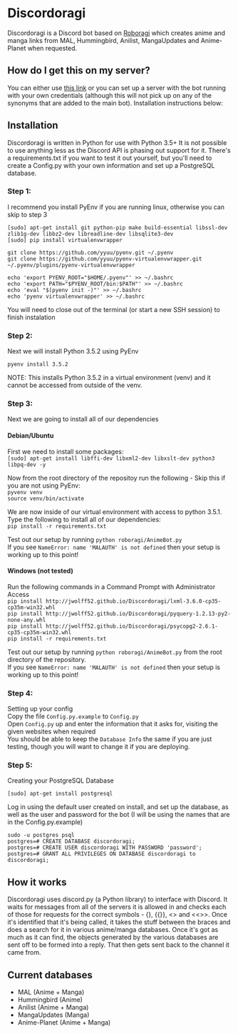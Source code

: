 # Discordoragi
Discordoragi is a Discord bot based on [Roboragi](http://github.com/Nihilate/Roboragi) which creates anime and manga links from MAL, Hummingbird, Anilist, MangaUpdates and Anime-Planet when requested.

## How do I get this on my server?
You can either use [this link](https://discordapp.com/oauth2/authorize?client_id=334909839572598785&scope=bot&permissions=19456) or you can set up a server with the bot running with your own credentials (although this will not pick up on any of the synonyms that are added to the main bot). Installation instructions below:

## Installation
Discordoragi is written in Python for use with Python 3.5+ It is not possible to use anything less as the Discord API is phasing out support for it. There's a requirements.txt if you want to test it out yourself, but you'll need to create a Config.py with your own information and set up a PostgreSQL database.

### Step 1:
I recommend you install PyEnv if you are running linux, otherwise you can skip to step 3

```
[sudo] apt-get install git python-pip make build-essential libssl-dev zlib1g-dev libbz2-dev libreadline-dev libsqlite3-dev
[sudo] pip install virtualenvwrapper

git clone https://github.com/yyuu/pyenv.git ~/.pyenv
git clone https://github.com/yyuu/pyenv-virtualenvwrapper.git ~/.pyenv/plugins/pyenv-virtualenvwrapper

echo 'export PYENV_ROOT="$HOME/.pyenv"' >> ~/.bashrc
echo 'export PATH="$PYENV_ROOT/bin:$PATH"' >> ~/.bashrc
echo 'eval "$(pyenv init -)"' >> ~/.bashrc
echo 'pyenv virtualenvwrapper' >> ~/.bashrc
```
You will need to close out of the terminal (or start a new SSH session) to finish instalation

### Step 2:
Next we will install Python 3.5.2 using PyEnv

`pyenv install 3.5.2`

NOTE: This installs Python 3.5.2 in a virtual environment (venv) and it cannot be accessed from outside of the venv.

### Step 3:
Next we are going to install all of our dependencies

#### Debian/Ubuntu
First we need to install some packages:  
`[sudo] apt-get install libffi-dev libxml2-dev libxslt-dev python3 libpq-dev -y`

Now from the root directory of the repositoy run the following - Skip this if you are not using PyEnv:  
`pyvenv venv`  
`source venv/bin/activate`

We are now inside of our virtual environment with access to python 3.5.1.  
Type the following to install all of our dependencies:  
`pip install -r requirements.txt`  

Test out our setup by running `python roboragi/AnimeBot.py`  
If you see `NameError: name 'MALAUTH' is not defined` then your setup is working up to this point!

#### Windows (not tested)
Run the following commands in a Command Prompt with Administrator Access  
`pip install http://jwolff52.github.io/Discordoragi/lxml-3.6.0-cp35-cp35m-win32.whl`  
`pip install http://jwolff52.github.io/Discordoragi/pyquery-1.2.13-py2-none-any.whl`  
`pip install http://jwolff52.github.io/Discordoragi/psycopg2-2.6.1-cp35-cp35m-win32.whl`  
`pip install -r requirements.txt`  

Test out our setup by running `python roboragi/AnimeBot.py` from the root directory of the repository.  
If you see `NameError: name 'MALAUTH' is not defined` then your setup is working up to this point!

### Step 4:
Setting up your config  
Copy the file `Config.py.example` to `Config.py`  
Open `Config.py` up and enter the information that it asks for, visiting the given websites when required  
You should be able to keep the `Database Info` the same if you are just testing, though you will want to change it if you are deploying.

### Step 5:
Creating your PostgreSQL Database

`[sudo] apt-get install postgresql`

Log in using the default user created on install, and set up the database, as well as the user and password for the bot (I will be using the names that are in the Config.py.example)
```
sudo -u postgres psql
postgres=# CREATE DATABASE discordoragi;
postgres=# CREATE USER discordoragi WITH PASSWORD 'password';
postgres=# GRANT ALL PRIVILEGES ON DATABASE discordoragi to discordoragi;
```

## How it works

Discordoragi uses discord.py (a Python library) to interface with Discord. It waits for messages from all of the servers it is allowed in and checks each of those for requests for the correct symbols - {}, {{}}, <> and <<>>. Once it's identified that it's being called, it takes the stuff between the braces and does a search for it in various anime/manga databases. Once it's got as much as it can find, the objects generated by the various databases are sent off to be formed into a reply. That then gets sent back to the channel it came from.

## Current databases
- MAL (Anime + Manga)
- Hummingbird (Anime)
- Anilist (Anime + Manga)
- MangaUpdates (Manga)
- Anime-Planet (Anime + Manga)
